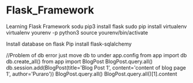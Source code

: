 # Flask_Framework
Learning Flask Framework
sodu pip3 install flask
sudo pip install virtualenv  
virtualenv yourenv -p python3
source yourenv/bin/activate   


Install database on flask
Pip install flask-sqlalchemy


//Problem of db error just move db to under app.config
from app import db
db.create_all()
from app import BlogPost
BlogPost.query.all()
db.session.add(BlogPost(title='Blog Post 1', content='content of blog page 1', author='Puraro'))
BlogPost.query.all()
BlogPost.query.all()[1].content
